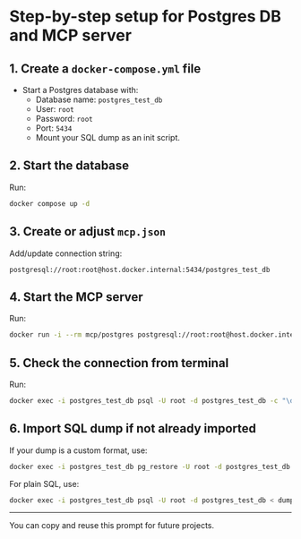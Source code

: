 # Step-by-step setup for Postgres DB and MCP server

## 1. Create a `docker-compose.yml` file
- Start a Postgres database with:
  - Database name: `postgres_test_db`
  - User: `root`
  - Password: `root`
  - Port: `5434`
  - Mount your SQL dump as an init script.

## 2. Start the database
Run:
```bash
docker compose up -d
```

## 3. Create or adjust `mcp.json`
Add/update connection string:
```
postgresql://root:root@host.docker.internal:5434/postgres_test_db
```

## 4. Start the MCP server
Run:
```bash
docker run -i --rm mcp/postgres postgresql://root:root@host.docker.internal:5434/postgres_test_db
```

## 5. Check the connection from terminal
Run:
```bash
docker exec -i postgres_test_db psql -U root -d postgres_test_db -c "\dt"
```

## 6. Import SQL dump if not already imported
If your dump is a custom format, use:
```bash
docker exec -i postgres_test_db pg_restore -U root -d postgres_test_db < dump-postgres-202508231122.sql
```
For plain SQL, use:
```bash
docker exec -i postgres_test_db psql -U root -d postgres_test_db < dump-postgres-202508231122.sql
```

---

You can copy and reuse this prompt for future projects.

